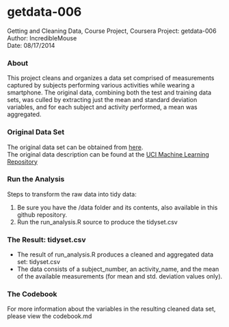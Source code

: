 getdata-006
===========

Getting and Cleaning Data, Course Project, Coursera Project: getdata-006  
Author: IncredibleMouse  
Date: 08/17/2014  

### About
This project cleans and organizes a data set comprised of measurements captured by subjects performing various activities while wearing a smartphone. The original data, combining both the test and training data sets, was culled by extracting just the mean and standard deviation variables, and for each subject and activity performed, a mean was aggregated.

### Original Data Set
The original data set can be obtained from [here](https://d396qusza40orc.cloudfront.net/getdata%2Fprojectfiles%2FUCI%20HAR%20Dataset.zip).  
The original data description can be found at the [UCI Machine Learning Repository](http://archive.ics.uci.edu/ml/datasets/Human+Activity+Recognition+Using+Smartphones)

### Run the Analysis
Steps to transform the raw data into tidy data: 
1. Be sure you have the /data folder and its contents, also available in this github repository.
1. Run the run_analysis.R source to produce the tidyset.csv

### The Result: tidyset.csv
* The result of run_analysis.R produces a cleaned and aggregated data set: tidyset.csv  
* The data consists of a subject_number, an activity_name, and the mean of the available measurements (for mean and std. deviation values only).

### The Codebook
For more information about the variables in the resulting cleaned data set, please view the codebook.md

